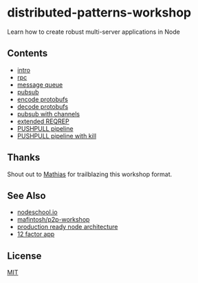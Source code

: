 # distributed-patterns-workshop
Learn how to create robust multi-server applications in Node

## Contents
- [intro](00.html)
- [rpc](01.html)
- [message queue](02.html)
- [pubsub](03.html)
- [encode protobufs](04.html)
- [decode protobufs](05.html)
- [pubsub with channels](06.html)
- [extended REQREP](07.html)
- [PUSHPULL pipeline](08.html)
- [PUSHPULL pipeline with kill]()

## Thanks
Shout out to [Mathias](https://github.com/mafintosh) for trailblazing this
workshop format.

## See Also
- [nodeschool.io](https://nodeschool.io)
- [mafintosh/p2p-workshop](https://github.com/mafintosh/p2p-workshop)
- [production ready node architecture](https://www.youtube.com/watch?v=9Qg9q5ABsvE)
- [12 factor app](http://12factor.net/)

## License
[MIT](https://tldrlegal.com/license/mit-license)

[log]: https://engineering.linkedin.com/distributed-systems/log-what-every-software-engineer-should-know-about-real-time-datas-unifying
